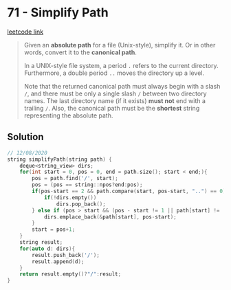 # 71 - Simplify Path

[leetcode link](https://leetcode.com/problems/simplify-path/)

> Given an **absolute path** for a file (Unix-style), simplify it. Or in other words, convert it to the **canonical path**.
>
> In a UNIX-style file system, a period `.` refers to the current directory. Furthermore, a double period `..` moves the directory up a level.
>
> Note that the returned canonical path must always begin with a slash `/`, and there must be only a single slash `/` between two directory names. The last directory name (if it exists) **must not** end with a trailing `/`. Also, the canonical path must be the **shortest** string representing the absolute path.
>
> <removed examples>

## Solution

```cpp
// 12/08/2020
string simplifyPath(string path) {
    deque<string_view> dirs;
    for(int start = 0, pos = 0, end = path.size(); start < end;){
        pos = path.find('/', start);
        pos = (pos == string::npos?end:pos);
        if(pos-start == 2 && path.compare(start, pos-start, "..") == 0){
            if(!dirs.empty())
                dirs.pop_back();
        } else if (pos > start && (pos - start != 1 || path[start] != '.')){
            dirs.emplace_back(&path[start], pos-start);
        }
        start = pos+1;
    }
    string result;
    for(auto d: dirs){
        result.push_back('/');
        result.append(d);
    }
    return result.empty()?"/":result;
}
```